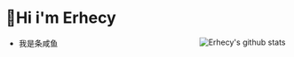 
# 🎉Hi i'm Erhecy
<img align="right" src="https://github-readme-stats.vercel.app/api?username=ERHECY&show_icons=true&icon_color=0366d6&bg_color=ffffff&hide_title=true&hide=contribs&include_all_commits=true" alt="Erhecy's github stats"/>

 - 我是条咸鱼

